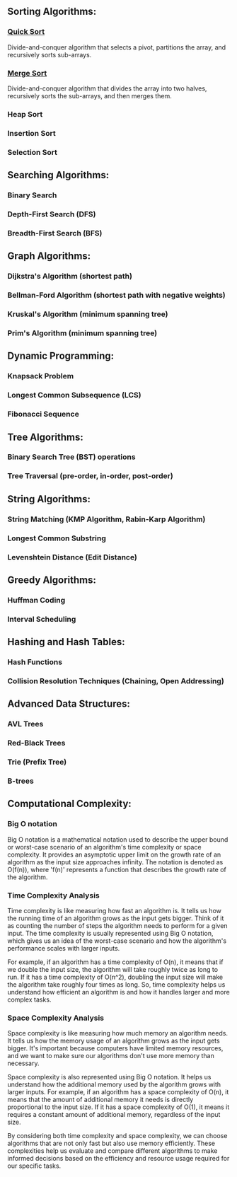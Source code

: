 ## Sorting Algorithms:

### [Quick Sort](./sorting/quicksort.go)
Divide-and-conquer algorithm that selects a pivot, partitions the array, and recursively sorts sub-arrays.

### [Merge Sort](./sorting/mergesort.go)
Divide-and-conquer algorithm that divides the array into two halves,
recursively sorts the sub-arrays, and then merges them.

### Heap Sort

### Insertion Sort

### Selection Sort

## Searching Algorithms:

### Binary Search

### Depth-First Search (DFS)

### Breadth-First Search (BFS)

## Graph Algorithms:

### Dijkstra's Algorithm (shortest path)
### Bellman-Ford Algorithm (shortest path with negative weights)
### Kruskal's Algorithm (minimum spanning tree)
### Prim's Algorithm (minimum spanning tree)

## Dynamic Programming:

### Knapsack Problem
### Longest Common Subsequence (LCS)
### Fibonacci Sequence


## Tree Algorithms:

### Binary Search Tree (BST) operations
### Tree Traversal (pre-order, in-order, post-order)


## String Algorithms:

### String Matching (KMP Algorithm, Rabin-Karp Algorithm)
### Longest Common Substring
### Levenshtein Distance (Edit Distance)


## Greedy Algorithms:

### Huffman Coding
### Interval Scheduling


## Hashing and Hash Tables:

### Hash Functions
### Collision Resolution Techniques (Chaining, Open Addressing)

## Advanced Data Structures:

### AVL Trees
### Red-Black Trees
### Trie (Prefix Tree)
### B-trees

## Computational Complexity:

### Big O notation
Big O notation is a mathematical notation used to describe the upper bound or worst-case scenario of an algorithm's time complexity or space complexity. It provides an asymptotic upper limit on the growth rate of an algorithm as the input size approaches infinity. The notation is denoted as O(f(n)), where 'f(n)' represents a function that describes the growth rate of the algorithm.

### Time Complexity Analysis
Time complexity is like measuring how fast an algorithm is. It tells us how the running time of an algorithm grows as the input gets bigger. Think of it as counting the number of steps the algorithm needs to perform for a given input. The time complexity is usually represented using Big O notation, which gives us an idea of the worst-case scenario and how the algorithm's performance scales with larger inputs.

For example, if an algorithm has a time complexity of O(n), it means that if we double the input size, the algorithm will take roughly twice as long to run. If it has a time complexity of O(n^2), doubling the input size will make the algorithm take roughly four times as long. So, time complexity helps us understand how efficient an algorithm is and how it handles larger and more complex tasks.

### Space Complexity Analysis
Space complexity is like measuring how much memory an algorithm needs. It tells us how the memory usage of an algorithm grows as the input gets bigger. It's important because computers have limited memory resources, and we want to make sure our algorithms don't use more memory than necessary.

Space complexity is also represented using Big O notation. It helps us understand how the additional memory used by the algorithm grows with larger inputs. For example, if an algorithm has a space complexity of O(n), it means that the amount of additional memory it needs is directly proportional to the input size. If it has a space complexity of O(1), it means it requires a constant amount of additional memory, regardless of the input size.

By considering both time complexity and space complexity, we can choose algorithms that are not only fast but also use memory efficiently. These complexities help us evaluate and compare different algorithms to make informed decisions based on the efficiency and resource usage required for our specific tasks.